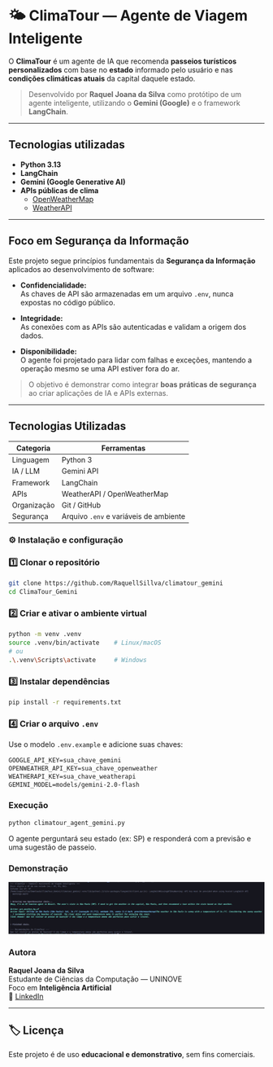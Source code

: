# 🌤️ ClimaTour — Agente de Viagem Inteligente

O **ClimaTour** é um agente de IA que recomenda **passeios turísticos personalizados** com base no **estado** informado pelo usuário e nas **condições climáticas atuais** da capital daquele estado.

> Desenvolvido por **Raquel Joana da Silva** como protótipo de um agente inteligente, utilizando o **Gemini (Google)** e o framework **LangChain**.

---

##  Tecnologias utilizadas

- **Python 3.13**
- **LangChain**  
- **Gemini (Google Generative AI)**
- **APIs públicas de clima**  
  - [OpenWeatherMap](https://openweathermap.org/api)
  - [WeatherAPI](https://www.weatherapi.com/)

---

##  Foco em Segurança da Informação

Este projeto segue princípios fundamentais da **Segurança da Informação** aplicados ao desenvolvimento de software:

- **Confidencialidade:**  
  As chaves de API são armazenadas em um arquivo `.env`, nunca expostas no código público.

- **Integridade:**  
  As conexões com as APIs são autenticadas e validam a origem dos dados.

- **Disponibilidade:**  
  O agente foi projetado para lidar com falhas e exceções, mantendo a operação mesmo se uma API estiver fora do ar.

>  O objetivo é demonstrar como integrar **boas práticas de segurança** ao criar aplicações de IA e APIs externas.

---

##  Tecnologias Utilizadas

| Categoria | Ferramentas |
|------------|-------------|
| Linguagem | Python 3 |
| IA / LLM | Gemini API |
| Framework | LangChain |
| APIs | WeatherAPI / OpenWeatherMap |
| Organização | Git / GitHub |
| Segurança | Arquivo `.env` e variáveis de ambiente |

### ⚙️ Instalação e configuração

### 1️⃣ Clonar o repositório
```bash
git clone https://github.com/RaquellSillva/climatour_gemini
cd ClimaTour_Gemini
```

### 2️⃣ Criar e ativar o ambiente virtual
```bash
python -m venv .venv
source .venv/bin/activate    # Linux/macOS
# ou
.\.venv\Scripts\activate     # Windows
```

### 3️⃣ Instalar dependências
```bash
pip install -r requirements.txt
```

### 4️⃣ Criar o arquivo `.env`
Use o modelo `.env.example` e adicione suas chaves:
```env
GOOGLE_API_KEY=sua_chave_gemini
OPENWEATHER_API_KEY=sua_chave_openweather
WEATHERAPI_KEY=sua_chave_weatherapi
GEMINI_MODEL=models/gemini-2.0-flash
```

###  Execução

```bash
python climatour_agent_gemini.py
```

O agente perguntará seu estado (ex: SP)
e responderá com a previsão e uma sugestão de passeio.

###  Demonstração

![Execução do ClimaTour](docs/demo_terminal.png)


###  Autora

**Raquel Joana da Silva**  
Estudante de Ciências da Computação — UNINOVE  
Foco em **Inteligência Artificial**  
🔗 [LinkedIn](www.linkedin.com/in/raquel-joana-da-silva-75406bb0)

---

## 🏷️ Licença

Este projeto é de uso **educacional e demonstrativo**, sem fins comerciais.


